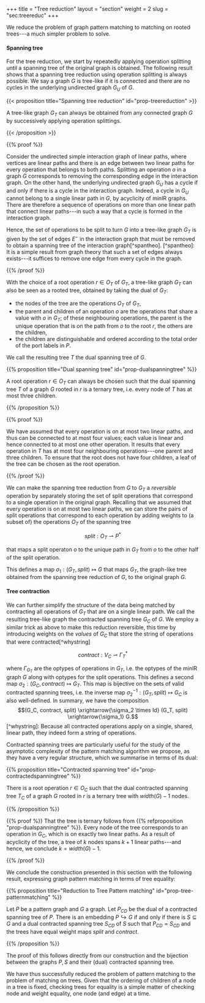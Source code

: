 +++
title = "Tree reduction"
layout = "section"
weight = 2
slug = "sec:treereduc"
+++

We reduce the problem of graph pattern matching to matching on rooted trees---a much simpler problem to solve.

#### Spanning tree

For the tree reduction, we start by repeatedly applying operation splitting until a spanning tree of the original graph is obtained. The following result shows that a spanning tree reduction using operation splitting is always possible. We say a graph $G$ is tree-like if it is connected and there are no cycles in the underlying undirected graph $G_U$ of $G$.

<!-- prettier-ignore -->
{{< proposition title="Spanning tree reduction" id="prop-treereduction" >}}

A tree-like graph $G_T$ can always be obtained from any connected graph $G$ by successively applying operation splittings.

<!-- prettier-ignore -->
{{< /proposition >}}

<!-- prettier-ignore -->
{{% proof %}}

Consider the undirected simple interaction graph of linear paths, where vertices are linear paths and there is an edge between two linear paths for every operation that belongs to both paths. Splitting an operation $o$ in a graph $G$ corresponds to removing the corresponding edge in the interaction graph. On the other hand, the underlying undirected graph $G_U$ has a cycle if and only if there is a cycle in the interaction graph. Indeed, a cycle in $G_U$ cannot belong to a single linear path in $G$, by acyclicity of minIR graphs. There are therefore a sequence of operations on more than one linear path that connect linear paths---in such a way that a cycle is formed in the interaction graph.

Hence, the set of operations to be split to turn $G$ into a tree-like graph $G_T$ is given by the set of edges $E^-$ in the interaction graph that must be removed to obtain a spanning tree of the interaction graph[^spantheo]. [^spantheo]: It is a simple result from graph theory that such a set of edges always exists---it suffices to remove one edge from every cycle in the graph.

<!-- prettier-ignore -->
{{% /proof %}}

With the choice of a root operation $r \in O_T$ of $G_T$, a tree-like graph $G_T$ can also be seen as a rooted tree, obtained by taking the dual of $G_T$:

- the nodes of the tree are the operations $O_T$ of $G_T$,
- the parent and children of an operation $o$ are the operations that share a value with $o$ in $G_T$; of these neighbouring operations, the parent is the unique operation that is on the path from $o$ to the root $r$, the others are the children,
- the children are distinguishable and ordered according to the total order of the port labels in $P$.

We call the resulting tree $T$ the dual spanning tree of $G$.

<!-- prettier-ignore -->
{{% proposition title="Dual spanning tree" id="prop-dualspanningtree" %}}

A root operation $r \in O_T$ can always be chosen such that the dual spanning tree $T$ of a graph $G$ rooted in $r$ is a ternary tree, i.e. every node of $T$ has at most three children.

<!-- prettier-ignore -->
{{% /proposition %}}

<!-- prettier-ignore -->
{{% proof %}}

We have assumed that every operation is on at most two linear paths, and thus can be connected to at most four values; each value is linear and hence connected to at most one other operation. It results that every operation in $T$ has at most four neighbouring operations---one parent and three children. To ensure that the root does not have four children, a leaf of the tree can be chosen as the root operation.

<!-- prettier-ignore -->
{{% /proof %}}

We can make the spanning tree reduction from $G$ to $G_T$ a _reversible_ operation by separately storing the set of split operations that correspond to a single operation in the original graph. Recalling that we assumed that every operation is on at most two linear paths, we can store the pairs of split operations that correspond to each operation by adding weights to (a subset of) the operations $O_T$ of the spanning tree

$$split: O_T \rightharpoonup P^\ast$$

that maps a split operaton $o$ to the unique path in $G_T$ from $o$ to the other half of the split operation.

<!-- Writing $\mathcal{G}$ for the set of graphs and
$\mathcal{G}_T \subseteq \mathcal{G} \times (O_T \rightharpoonup P^\ast)$
for the set of valid tree-like graphs, -->

This defines a map $\sigma_1: (G_T, split) \mapsto G$ that maps $G_T$, the graph-like tree obtained from the spanning tree reduction of $G$, to the original graph $G$.

#### Tree contraction

We can further simplify the structure of the data being matched by contracting all operations of $G_T$ that are on a single linear path. We call the resulting tree-like graph the contracted spanning tree $G_C$ of $G$. We employ a similar trick as above to make this reduction reversible, this time by introducing weights on the _values_ of $G_C$ that store the string of operations that were contracted[^whystring]

$$contract: V_C \rightharpoonup \Gamma_T^\ast$$

where $\Gamma_{G_T}$ are the optypes of operations in $G_T$, i.e. the optypes of the minIR graph $G$ along with optypes for the split operations. This defines a second map $\sigma_2: (G_C, contract) \mapsto G_T$. This map is bijective on the sets of valid contracted spanning trees, i.e. the inverse map $\sigma_2^{-1}: (G_T, split) \mapsto G_C$ is also well-defined. In summary, we have the composition $$(G_C, contract, split) \xrightarrow{\sigma_2 \times Id} (G_T, split) \xrightarrow{\sigma_1} G.$$ [^whystring]: Because all contracted operations apply on a single, shared, linear path, they indeed form a string of operations.

Contracted spanning trees are particularly useful for the study of the asymptotic complexity of the pattern matching algorithm we propose, as they have a very regular structure, which we summarise in terms of its dual:

<!-- prettier-ignore -->
{{% proposition title="Contracted spanning tree" id="prop-contractedspanningtree" %}}

There is a root operation $r \in O_C$ such that the dual contracted spanning tree $T_C$ of a graph $G$ rooted in $r$ is a ternary tree with $width(G) - 1$ nodes.

<!-- prettier-ignore -->
{{% /proposition %}}

<!-- prettier-ignore -->
{{% proof %}}
That the tree is ternary follows from {{% refproposition "prop-dualspanningtree" %}}.
Every node of the tree corresponds to an operation in $G_C$, which is
on exactly two linear paths. As a result of acyclicity of the tree,
a tree of $k$ nodes spans $k+1$ linear paths---and hence,
we conclude $k = width(G) - 1$.

<!-- prettier-ignore -->
{{% /proof %}}

We conclude the construction presented in this section with the following result, expressing graph pattern matching in terms of tree equality:

<!-- prettier-ignore -->
{{% proposition title="Reduction to Tree Pattern matching" id="prop-tree-patternmatching" %}}

Let $P$ be a pattern graph and $G$ a graph. Let $P_{CD}$ be the dual of a contracted spanning tree of $P$. There is an embedding $P \hookrightarrow G$ if and only if there is $S \subseteq G$ and a dual contracted spanning tree $S_{CD}$ of $S$ such that $P_{CD} = S_{CD}$ and the trees have equal weight maps $split$ and $contract$.

<!-- prettier-ignore -->
{{% /proposition %}}

The proof of this follows directly from our construction and the bijection between the graphs $P, S$ and their (dual) contracted spanning tree.

We have thus successfully reduced the problem of pattern matching to the problem of matching on trees. Given that the ordering of children of a node in a tree is fixed, checking trees for equality is a simple matter of checking node and weight equality, one node (and edge) at a time.
